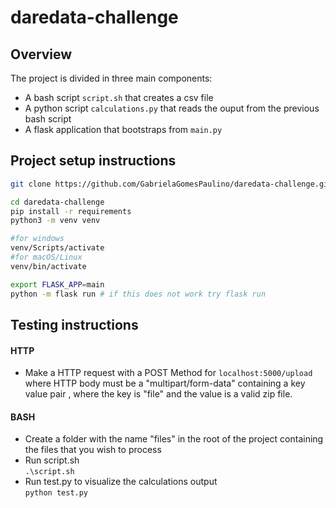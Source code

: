 # daredata-challenge

## Overview
The project is divided in three main components:
- A bash script `script.sh` that creates a csv file
- A python script `calculations.py` that reads the ouput from the previous bash script
- A flask application that bootstraps from `main.py`

## Project setup instructions
``` bash
git clone https://github.com/GabrielaGomesPaulino/daredata-challenge.git

cd daredata-challenge
pip install -r requirements
python3 -m venv venv

#for windows
venv/Scripts/activate 
#for macOS/Linux
venv/bin/activate

export FLASK_APP=main
python -m flask run # if this does not work try flask run
```

## Testing instructions
#### HTTP
- Make a HTTP request with a POST Method for `localhost:5000/upload` where HTTP body must be a "multipart/form-data" containing a  key value pair , where the key is "file" and the value is a valid zip file.
#### BASH
- Create a folder with the name "files" in the root of the project containing the files that you wish to process
- Run script.sh <br>
`.\script.sh`
- Run test.py to visualize the calculations output <br>
`python test.py`
